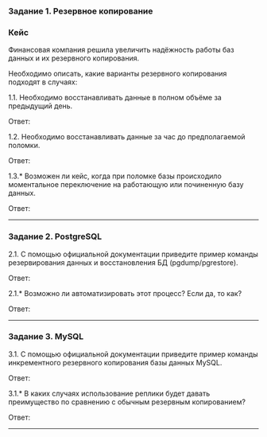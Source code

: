 ### Задание 1. Резервное копирование

### Кейс
Финансовая компания решила увеличить надёжность работы баз данных и их резервного копирования. 

Необходимо описать, какие варианты резервного копирования подходят в случаях: 

1.1. Необходимо восстанавливать данные в полном объёме за предыдущий день.

Ответ:

1.2. Необходимо восстанавливать данные за час до предполагаемой поломки.

Ответ:

1.3.* Возможен ли кейс, когда при поломке базы происходило моментальное переключение на работающую или починенную базу данных.

Ответ:

---

### Задание 2. PostgreSQL

2.1. С помощью официальной документации приведите пример команды резервирования данных и восстановления БД (pgdump/pgrestore).

Ответ:

2.1.* Возможно ли автоматизировать этот процесс? Если да, то как?

Ответ:

---

### Задание 3. MySQL

3.1. С помощью официальной документации приведите пример команды инкрементного резервного копирования базы данных MySQL. 

Ответ:

3.1.* В каких случаях использование реплики будет давать преимущество по сравнению с обычным резервным копированием?

Ответ:

---
